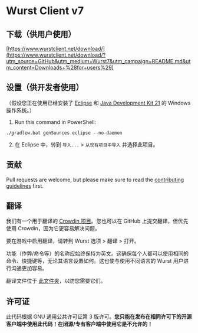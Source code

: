 # Wurst Client v7

## 下载（供用户使用）

[https://www.wurstclient.net/download/](https://www.wurstclient.net/download/?utm_source=GitHub&utm_medium=Wurst7&utm_campaign=README.md&utm_content=Downloads+%28for+users%29)

## 设置（供开发者使用）

（假设您正在使用已经安装了 [Eclipse](https://www.eclipse.org/downloads/) 和 [Java Development Kit 21](https://adoptium.net/?variant=openjdk21&jvmVariant=hotspot) 的 Windows 操作系统。）

1. Run this command in PowerShell:

```
./gradlew.bat genSources eclipse --no-daemon
```

2. 在 Eclipse 中，转到 `导入...` > `从现有项目中导入` 并选择此项目。

## 贡献

Pull requests are welcome, but please make sure to read the [contributing guidelines](CONTRIBUTING.md) first.

## 翻译

我们有一个用于翻译的 [Crowdin 项目](https://crowdin.com/project/wurst7)。您也可以在 GitHub 上提交翻译，但优先使用 Crowdin，因为它更容易解决问题。

要在游戏中启用翻译，请转到 Wurst 选项 > 翻译 > 打开。

功能（作弊/命令等）的名称应始终保持为英文。这确保每个人都可以使用相同的命令、快捷键等，无论其语言设置如何。这也使与使用不同语言的 Wurst 用户进行沟通更加容易。

翻译文件位于 [此文件夹](https://github.com/Wurst-Imperium/Wurst7/tree/master/src/main/resources/assets/wurst/lang)，以防您需要它们。

## 许可证

此代码根据 GNU 通用公共许可证第 3 版许可。**您只能在发布在相同许可下的开源客户端中使用此代码！在闭源/专有客户端中使用它是不允许的！**